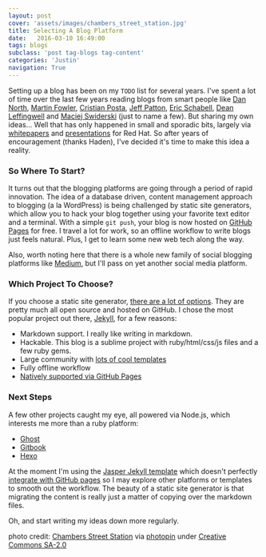 ```yaml
---
layout: post
cover: 'assets/images/chambers_street_station.jpg'
title: Selecting A Blog Platform
date:   2016-03-10 16:49:00
tags: blogs
subclass: 'post tag-blogs tag-content'
categories: 'Justin'
navigation: True
---
```


Setting up a blog has been on my `TODO` list for several years. I've spent a lot of time over the last few years reading blogs from smart people like [Dan North](http://dannorth.net/blog/), [Martin Fowler](http://www.martinfowler.com/), [Cristian Posta](http://blog.christianposta.com/), [Jeff Patton](http://jpattonassociates.com/blog/), [Eric Schabell](http://www.schabell.org/), [Dean Leffingwell](http://www.scaledagileframework.com/author/deanleffingwell/) and [Maciej Swiderski](http://mswiderski.blogspot.com/) (just to name a few). But sharing my own ideas... Well that has only happened in small and sporadic bits, largely via [whitepapers](https://engage.redhat.com/forms/bdd?sc_cid=70160000000bqcVAAQ&offer_id=70160000000brtPAAQ) and [presentations](https://www.redhat.com/en/about/events/using-bpm-enable-devops-values-enterprise) for Red Hat. So after years of encouragement (thanks Haden), I've decided it's time to make this idea a reality.

### So Where To Start?

It turns out that the blogging platforms are going through a period of rapid innovation. The idea of a database driven, content management approach to blogging (a la WordPress) is being challenged by static site generators, which allow you to hack your blog together using your favorite text editor and a terminal. With a simple `git push`, your blog is now hosted on [GitHub Pages](https://pages.github.com/) for free. I travel a lot for work, so an offline workflow to write blogs just feels natural. Plus, I get to learn some new web tech along the way.

Also, worth noting here that there is a whole new family of social blogging platforms like [Medium](https://medium.com/), but I'll pass on yet another social media platform.

### Which Project To Choose?

If you choose a static site generator, [there are a lot of options](https://www.staticgen.com/). They are pretty much all open source and hosted on GitHub. I chose the most popular project out there, [Jekyll](https://jekyllrb.com/), for a few reasons:

- Markdown support. I really like writing in markdown.
- Hackable. This blog is a sublime project with ruby/html/css/js files and a few ruby gems.
- Large community with [lots of cool templates](http://jekyllthemes.org/)
- Fully offline workflow
- [Natively supported via GitHub Pages](https://help.github.com/articles/using-jekyll-as-a-static-site-generator-with-github-pages/)

### Next Steps

A few other projects caught my eye, all powered via Node.js, which interests me more than a ruby platform:

- [Ghost](https://ghost.org/)
- [Gitbook](https://www.gitbook.com/)
- [Hexo](https://hexo.io/)

At the moment I'm using the [Jasper Jekyll template](https://github.com/biomadeira/jasper) which doesn't perfectly [integrate with GitHub pages](https://github.com/biomadeira/jasper#deployment) so I may explore other platforms or templates to smooth out the workflow. The beauty of a static site generator is that migrating the content is really just a matter of copying over the markdown files.

Oh, and start writing my ideas down more regularly.

photo credit: [Chambers Street Station](http://www.flickr.com/photos/50204706@N07/25509850966) via [photopin](http://photopin.com/) under [Creative Commons SA-2.0](https://creativecommons.org/licenses/by-sa/2.0/)